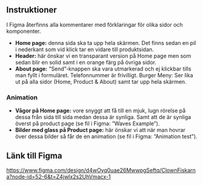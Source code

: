 ## Instruktioner

I Figma återfinns alla kommentarer med förklaringar för olika sidor och komponenter.

- **Home page:** denna sida ska ta upp hela skärmen. Det finns sedan en pil i nederkant som vid klick tar en vidare till produktsidan.
- **Header:** här önskar vi en transparant version på Home page men som sedan blir en solid samt i en orange färg på övriga sidor.
- **About page:** ”Send”-knappen ska vara utmarkerad och ej klickbar tills man fyllt i formuläret. Telefonnummer är frivilligt.
  Burger Meny: Ser lika ut på alla sidor (Home, Product & About) samt tar upp hela skärmen.

### Animation

- **Vågor på Home page:** vore snyggt att få till en mjuk, lugn rörelse på dessa från sida till sida medan dessa är synliga. Samt att de är synliga överst på product page (se fil i Figma: ”Waves Example”).
- **Bilder med glass på Product page:** här önskar vi att när man hovrar över dessa bilder så får de en animation (se fil i Figma: ”Animation test”).

## Länk till Figma

https://www.figma.com/design/d4wOyq0uae26MwwpgSeftq/ClownFiskarna?node-id=52-6&t=Z4jwIx2s2UhVmacx-1
